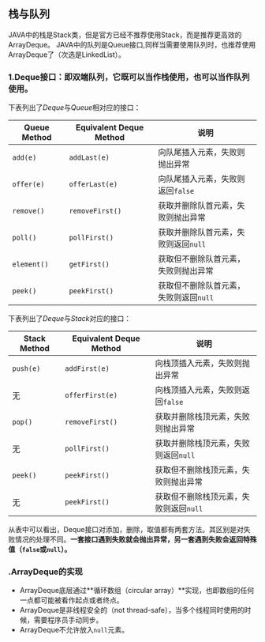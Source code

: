 ## 栈与队列
JAVA中的栈是Stack类，但是官方已经不推荐使用Stack，而是推荐更高效的ArrayDeque。
JAVA中的队列是Queue接口,同样当需要使用队列时，也推荐使用ArrayDeque了（次选是LinkedList）。

### 1.Deque接口：即双端队列，它既可以当作栈使用，也可以当作队列使用。

下表列出了*Deque*与*Queue*相对应的接口：

| Queue Method | Equivalent Deque Method | 说明 |
|--------|--------|--------|
| `add(e)` | `addLast(e)` | 向队尾插入元素，失败则抛出异常 |
| `offer(e)` | `offerLast(e)` | 向队尾插入元素，失败则返回`false` |
| `remove()` | `removeFirst()` | 获取并删除队首元素，失败则抛出异常 |
| `poll()` | `pollFirst()` | 获取并删除队首元素，失败则返回`null` |
| `element()` | `getFirst()` | 获取但不删除队首元素，失败则抛出异常 |
| `peek()` | `peekFirst()` | 获取但不删除队首元素，失败则返回`null` |

下表列出了*Deque*与*Stack*对应的接口：

| Stack Method | Equivalent Deque Method | 说明 |
|--------|--------|--------|
| `push(e)` | `addFirst(e)` | 向栈顶插入元素，失败则抛出异常 |
| 无 | `offerFirst(e)` | 向栈顶插入元素，失败则返回`false` |
| `pop()` | `removeFirst()` | 获取并删除栈顶元素，失败则抛出异常 |
| 无 | `pollFirst()` | 获取并删除栈顶元素，失败则返回`null` |
| `peek()` | `peekFirst()` | 获取但不删除栈顶元素，失败则抛出异常 |
| 无 | `peekFirst()` | 获取但不删除栈顶元素，失败则返回`null` |

从表中可以看出，Deque接口对添加，删除，取值都有两套方法。其区别是对失败情况的处理不同。**一套接口遇到失败就会抛出异常，另一套遇到失败会返回特殊值（`false`或`null`）。**

### .ArrayDeque的实现

-	ArrayDeque底层通过**循环数组（circular array）**实现，也即数组的任何一点都可能被看作起点或者终点。
-	ArrayDeque是非线程安全的（not thread-safe），当多个线程同时使用的时候，需要程序员手动同步。
-	ArrayDeque不允许放入`null`元素。


 